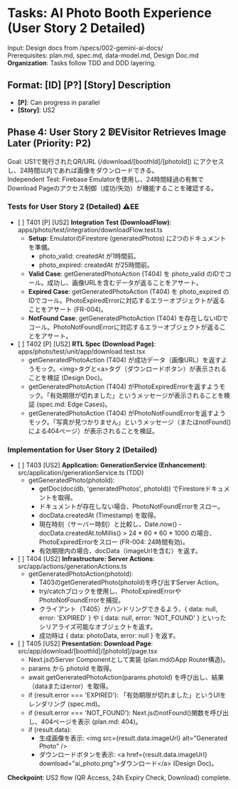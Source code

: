 # **Tasks: AI Photo Booth Experience (User Story 2 Detailed)**

Input: Design docs from /specs/002-gemini-ai-docs/  
Prerequisites: plan.md, spec.md, data-model.md, Design Doc.md  
**Organization**: Tasks follow TDD and DDD layering.

## **Format: \[ID\] \[P?\] \[Story\] Description**

* **\[P\]**: Can progress in parallel  
* **\[Story\]**: US2

## **Phase 4: User Story 2 ↁEVisitor Retrieves Image Later (Priority: P2)**

Goal: US1で発行されたQR/URL (/download/\[boothId\]/\[photoId\]) にアクセスし、24時間以内であれば画像をダウンロードできる。  
Independent Test: Firebase Emulatorを使用し、24時間経過の有無でDownload Pageのアクセス制御（成功/失効）が機能することを確認する。

### **Tests for User Story 2 (Detailed) ⚠EE**

* \[ \] T401 \[P\] \[US2\] **Integration Test (DownloadFlow)**: apps/photo/test/integration/downloadFlow.test.ts  
  * **Setup**: EmulatorのFirestore (generatedPhotos) に2つのドキュメントを準備。  
    * photo\_valid: createdAt が1時間前。  
    * photo\_expired: createdAt が25時間前。  
  * **Valid Case**: getGeneratedPhotoAction (T404) を photo\_valid のIDでコール。成功し、画像URLを含むデータが返ることをアサート。  
  * **Expired Case**: getGeneratedPhotoAction (T404) を photo\_expired のIDでコール。PhotoExpiredErrorに対応するエラーオブジェクトが返ることをアサート (FR-004)。  
  * **NotFound Case**: getGeneratedPhotoAction (T404) を存在しないIDでコール。PhotoNotFoundErrorに対応するエラーオブジェクトが返ることをアサート。  
* \[ \] T402 \[P\] \[US2\] **RTL Spec (Download Page)**: apps/photo/test/unit/app/download.test.tsx  
  * getGeneratedPhotoAction (T404) が成功データ（画像URL）を返すようモック。\<img\>タグと\<a\>タグ（ダウンロードボタン）が表示されることを検証 (Design Doc)。  
  * getGeneratedPhotoAction (T404) がPhotoExpiredErrorを返すようモック。「有効期限が切れました」というメッセージが表示されることを検証 (spec.md: Edge Cases)。  
  * getGeneratedPhotoAction (T404) がPhotoNotFoundErrorを返すようモック。「写真が見つかりません」というメッセージ（またはnotFound()による404ページ）が表示されることを検証。

### **Implementation for User Story 2 (Detailed)**

* \[ \] T403 \[US2\] **Application: GenerationService (Enhancement)**: src/application/generationService.ts (TDD)  
  * getGeneratedPhoto(photoId):  
    * getDoc(doc(db, 'generatedPhotos', photoId)) でFirestoreドキュメントを取得。  
    * ドキュメントが存在しない場合、PhotoNotFoundErrorをスロー。  
    * docData.createdAt (Timestamp) を取得。  
    * 現在時刻（サーバー時刻）と比較し、Date.now() \- docData.createdAt.toMillis() \> 24 \* 60 \* 60 \* 1000 の場合、PhotoExpiredErrorをスロー (FR-004: 24時間有効)。  
    * 有効期限内の場合、docData（imageUrlを含む）を返す。  
* \[ \] T404 \[US2\] **Infrastructure: Server Actions**: src/app/actions/generationActions.ts  
  * getGeneratedPhotoAction(photoId):  
    * T403のgetGeneratedPhoto(photoId)を呼び出すServer Action。  
    * try/catchブロックを使用し、PhotoExpiredErrorやPhotoNotFoundErrorを捕捉。  
    * クライアント（T405）がハンドリングできるよう、{ data: null, error: 'EXPIRED' } や { data: null, error: 'NOT\_FOUND' } といったシリアライズ可能なオブジェクトを返す。  
    * 成功時は { data: photoData, error: null } を返す。  
* \[ \] T405 \[US2\] **Presentation: Download Page**: src/app/download/\[boothId\]/\[photoId\]/page.tsx  
  * Next.jsのServer Componentとして実装 (plan.mdのApp Router構造)。  
  * params から photoId を取得。  
  * await getGeneratedPhotoAction(params.photoId) を呼び出し、結果（dataまたはerror）を取得。  
  * if (result.error \=== 'EXPIRED'): 「有効期限が切れました」というUIをレンダリング (spec.md)。  
  * if (result.error \=== 'NOT\_FOUND'): Next.jsのnotFound()関数を呼び出し、404ページを表示 (plan.md: 404)。  
  * if (result.data):  
    * 生成画像を表示: \<img src={result.data.imageUrl} alt="Generated Photo" /\>  
    * ダウンロードボタンを表示: \<a href={result.data.imageUrl} download="ai\_photo.png"\>ダウンロード\</a\> (Design Doc)。

**Checkpoint**: US2 flow (QR Access, 24h Expiry Check, Download) complete.